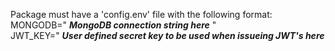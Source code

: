 Package must have a 'config.env' file with the following format:  <br>
MONGODB=" ***MongoDB connection string here*** "  <br>
JWT_KEY=" ***User defined secret key to be used when issueing JWT's here***